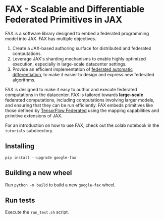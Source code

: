 # FAX - Scalable and Differentiable Federated Primitives in JAX

FAX is a software library designed to embed a federated programming model into
JAX. FAX has multiple objectives.

1. Create a JAX-based authoring surface for distributed and federated
computations.
1. Leverage JAX's sharding mechanisms to enable highly optimized execution,
especially in large-scale datacenter settings.
1. Provide an efficient implementation of
[federated automatic differentiation](https://arxiv.org/abs/2301.07806), to make
it easier to design and express new federated algorithms.

FAX is designed to make it easy to author and execute federated computations
in the datacenter. FAX is tailored towards **large-scale** federated
computations, including computations involving larger models, and ensuring that
they can be run efficiently. FAX embeds primitives like those defined by
[TensorFlow Federated](https://github.com/tensorflow/federated) using the
mapping capabilities and primitive extensions of JAX.

For an introduction on how to use FAX, check out the colab notebook in the
`tutorials` subdirectory.

## Installing

```
pip install --upgrade google-fax
```

## Building a new wheel

Run `python -m build` to build a new `google-fax` wheel.

## Run tests

Execute the `run_test.sh` script.
